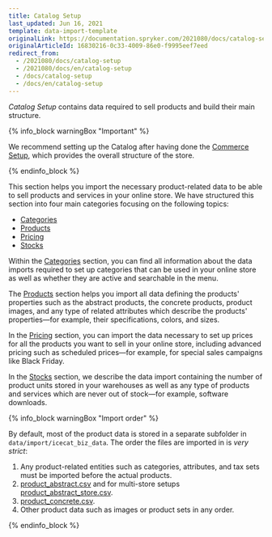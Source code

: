 ```yaml
---
title: Catalog Setup
last_updated: Jun 16, 2021
template: data-import-template
originalLink: https://documentation.spryker.com/2021080/docs/catalog-setup
originalArticleId: 16830216-0c33-4009-86e0-f9995eef7eed
redirect_from:
  - /2021080/docs/catalog-setup
  - /2021080/docs/en/catalog-setup
  - /docs/catalog-setup
  - /docs/en/catalog-setup
---
```


*Catalog Setup* contains data required to sell products and build their main structure.

{% info_block warningBox "Important" %}

We recommend setting up the Catalog after having done the [Commerce Setup](/docs/scos/dev/data-import/{{page.version}}/data-import-categories/commerce-setup/commerce-setup.html), which provides the overall structure of the store.

{% endinfo_block %}

This section helps you import the necessary product-related data to be able to sell products and services in your online store. We have structured this section into four main categories focusing on the following topics:

* [Categories](/docs/scos/dev/data-import/{{page.version}}/data-import-categories/catalog-setup/categories/categories.html)
* [Products](/docs/scos/dev/data-import/{{page.version}}/data-import-categories/catalog-setup/products/products.html)
* [Pricing](/docs/pbc/all/price-management/import-and-export-data/import-of-prices.html)
* [Stocks](/docs/scos/dev/data-import/{{page.version}}/data-import-categories/catalog-setup/stocks/stocks.html)

Within the [Categories](/docs/scos/dev/data-import/{{page.version}}/data-import-categories/catalog-setup/categories/categories.html) section, you can find all information about the data imports required to set up categories that can be used in your online store as well as whether they are active and searchable in the menu.

The [Products](/docs/scos/dev/data-import/{{page.version}}/data-import-categories/catalog-setup/products/products.html) section helps you import all data defining the products' properties such as the abstract products, the concrete products, product images, and any type of related attributes which describe the products' properties—for example, their specifications, colors, and sizes.

In the [Pricing](/docs/pbc/all/price-management/import-and-export-data/import-of-prices.html) section, you can import the data necessary to set up prices for all the products you want to sell in your online store, including advanced pricing such as scheduled prices—for example, for special sales campaigns like Black Friday.

In the [Stocks](/docs/scos/dev/data-import/{{page.version}}/data-import-categories/catalog-setup/stocks/stocks.html) section, we describe the data import containing the number of product units stored in your warehouses as well as any type of products and services which are never out of stock—for example, software downloads.


{% info_block warningBox "Import order" %}

By default, most of the product data is stored in a separate subfolder in `data/import/icecat_biz_data`. The order the files are imported in is *very strict*:

1. Any product-related entities such as categories, attributes, and tax sets must be imported before the actual products.
2. [product_abstract.csv](/docs/scos/dev/data-import/{{page.version}}/data-import-categories/catalog-setup/products/file-details-product-abstract.csv.html) and for multi-store setups [product_abstract_store.csv](/docs/scos/dev/data-import/{{page.version}}/data-import-categories/catalog-setup/products/file-details-product-abstract-store.csv.html).
3. [product_concrete.csv](/docs/scos/dev/data-import/{{page.version}}/data-import-categories/catalog-setup/products/file-details-product-concrete.csv.html).
4. Other product data such as images or product sets in any order.

{% endinfo_block %}
